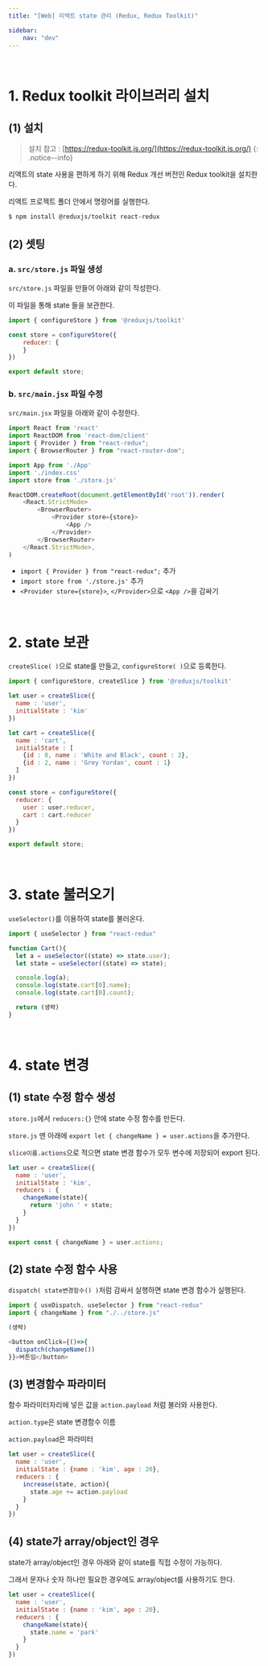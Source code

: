 ```yaml
---
title: "[Web] 리액트 state 관리 (Redux, Redux Toolkit)"

sidebar:
    nav: "dev"
---
```


<br/>

# 1. Redux toolkit 라이브러리 설치

## (1) 설치 

> 설치 참고 : [https://redux-toolkit.js.org/](https://redux-toolkit.js.org/)
{: .notice--info}

리액트의 state 사용을 편하게 하기 위해 Redux 개선 버전인 Redux toolkit을 설치한다.

리액트 프로젝트 폴더 안에서 명령어를 실행한다.

```bash
$ npm install @reduxjs/toolkit react-redux
```

## (2) 셋팅

### a. `src/store.js` 파일 생성

`src/store.js` 파일을 만들어 아래와 같이 작성한다.

이 파일을 통해 state 들을 보관한다.

```javascript
import { configureStore } from '@reduxjs/toolkit'

const store = configureStore({
    reducer: {
    }
})

export default store;
```

### b. `src/main.jsx` 파일 수정

`src/main.jsx` 파일을 아래와 같이 수정한다.

```javascript
import React from 'react'
import ReactDOM from 'react-dom/client'
import { Provider } from "react-redux";
import { BrowserRouter } from "react-router-dom";

import App from './App'
import './index.css'
import store from './store.js'

ReactDOM.createRoot(document.getElementById('root')).render(
	<React.StrictMode>
		<BrowserRouter>
			<Provider store={store}>
				<App />
			</Provider>
		</BrowserRouter>
	</React.StrictMode>,
)
```

- `import { Provider } from "react-redux";` 추가
- `import store from './store.js'` 추가
- `<Provider store={store}>`, `</Provider>`으로 `<App />`을 감싸기

<br/>


# 2. state 보관 

`createSlice( )`으로 state를 만들고, `configureStore( )`으로 등록한다.

```javascript
import { configureStore, createSlice } from '@reduxjs/toolkit'

let user = createSlice({
  name : 'user',
  initialState : 'kim'
})

let cart = createSlice({
  name : 'cart',
  initialState : [
    {id : 0, name : 'White and Black', count : 2},
    {id : 2, name : 'Grey Yordan', count : 1}
  ]
})

const store = configureStore({
  reducer: {
    user : user.reducer,
    cart : cart.reducer
  }
})

export default store;
```

<br/>


# 3. state 불러오기

`useSelector()`를 이용하여 state를 불러온다.

```javascript
import { useSelector } from "react-redux"

function Cart(){
  let a = useSelector((state) => state.user);
  let state = useSelector((state) => state);

  console.log(a);
  console.log(state.cart[0].name);
  console.log(state.cart[0].count);

  return (생략)
}
```

<br/>


# 4. state 변경

## (1) state 수정 함수 생성

`store.js`에서 `reducers:{}` 안에 state 수정 함수를 만든다.

`store.js` 맨 아래에 `export let { changeName } = user.actions`을 추가한다.

`slice이름.actions`으로 적으면 state 변경 함수가 모두 변수에 저장되어 export 된다.

```javascript
let user = createSlice({
  name : 'user',
  initialState : 'kim',
  reducers : {
    changeName(state){
      return 'john ' + state;
    }
  }
}) 

export const { changeName } = user.actions;
```

## (2) state 수정 함수 사용

`dispatch( state변경함수() )`처럼 감싸서 실행하면 state 변경 함수가 실행된다. 

```javascript
import { useDispatch, useSelector } from "react-redux"
import { changeName } from "./../store.js"

(생략) 

<button onClick={()=>{
  dispatch(changeName())
}}>버튼임</button> 
```

## (3) 변경함수 파라미터 

함수 파라미터자리에 넣은 값을 `action.payload` 처럼 불러와 사용한다.

`action.type`은 state 변경함수 이름

`action.payload`은 파라미터

```javascript
let user = createSlice({
  name : 'user',
  initialState : {name : 'kim', age : 20},
  reducers : {
    increase(state, action){
      state.age += action.payload
    }
  }
}) 
```

## (4) state가 array/object인 경우

state가 array/object인 경우 아래와 같이 state를 직접 수정이 가능하다.

그래서 문자나 숫자 하나만 필요한 경우에도 array/object를 사용하기도 한다.

```javascript
let user = createSlice({
  name : 'user',
  initialState : {name : 'kim', age : 20},
  reducers : {
    changeName(state){
      state.name = 'park'
    }
  }
}) 
```

<br/>